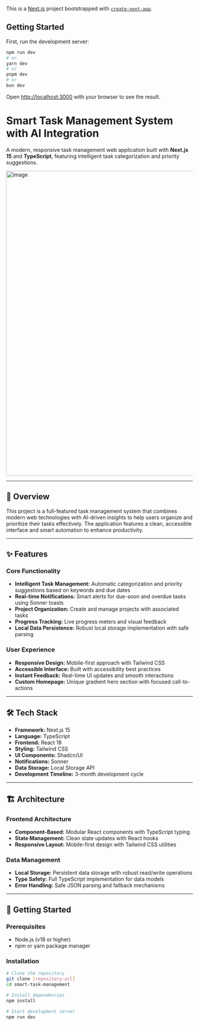 This is a [Next.js](https://nextjs.org) project bootstrapped with [`create-next-app`](https://nextjs.org/docs/app/api-reference/cli/create-next-app).

## Getting Started

First, run the development server:

```bash
npm run dev
# or
yarn dev
# or
pnpm dev
# or
bun dev
```

Open [http://localhost:3000](http://localhost:3000) with your browser to see the result.

# Smart Task Management System with AI Integration

A modern, responsive task management web application built with **Next.js 15** and **TypeScript**, featuring intelligent task categorization and priority suggestions.

<img width="1886" height="822" alt="image" src="https://github.com/user-attachments/assets/0bf89098-9051-4b33-9d2b-887d221b8c85" />


---

## 🚀 Overview
This project is a full-featured task management system that combines modern web technologies with AI-driven insights to help users organize and prioritize their tasks effectively. The application features a clean, accessible interface and smart automation to enhance productivity.

---

## ✨ Features

### Core Functionality
- **Intelligent Task Management:** Automatic categorization and priority suggestions based on keywords and due dates  
- **Real-time Notifications:** Smart alerts for due-soon and overdue tasks using Sonner toasts  
- **Project Organization:** Create and manage projects with associated tasks  
- **Progress Tracking:** Live progress meters and visual feedback  
- **Local Data Persistence:** Robust local storage implementation with safe parsing  

### User Experience
- **Responsive Design:** Mobile-first approach with Tailwind CSS  
- **Accessible Interface:** Built with accessibility best practices  
- **Instant Feedback:** Real-time UI updates and smooth interactions  
- **Custom Homepage:** Unique gradient hero section with focused call-to-actions  

---

## 🛠️ Tech Stack
- **Framework:** Next.js 15  
- **Language:** TypeScript  
- **Frontend:** React 18  
- **Styling:** Tailwind CSS  
- **UI Components:** Shadcn/UI  
- **Notifications:** Sonner  
- **Data Storage:** Local Storage API  
- **Development Timeline:** 3-month development cycle  

---

## 🏗️ Architecture

### Frontend Architecture
- **Component-Based:** Modular React components with TypeScript typing  
- **State Management:** Clean state updates with React hooks  
- **Responsive Layout:** Mobile-first design with Tailwind CSS utilities  

### Data Management
- **Local Storage:** Persistent data storage with robust read/write operations  
- **Type Safety:** Full TypeScript implementation for data models  
- **Error Handling:** Safe JSON parsing and fallback mechanisms  

---

## 🚦 Getting Started

### Prerequisites
- Node.js (v18 or higher)  
- npm or yarn package manager  

### Installation
```bash
# Clone the repository
git clone [repository-url]
cd smart-task-management

# Install dependencies
npm install

# Start development server
npm run dev
